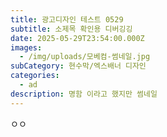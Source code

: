 ```yaml
---
title: 광고디자인 테스트 0529
subtitle: 소제목 확인용 디버깅깅
date: 2025-05-29T23:54:00.000Z
images:
  - /img/uploads/모베컴-썸네일.jpg
subCategory: 현수막/엑스배너 디자인
categories:
  - ad
description: 명함 이라고 했지만 썸네일
---
```

ㅇㅇ

